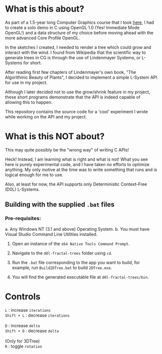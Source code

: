 # What is this about?
As part of a 1.5-year long Computer Graphics course that I took [here](https://astromedicomp.org/), I had to
create a solo demo in C using OpenGL 1.0 (Yes! Immediate Mode OpenGL!) and a data
structure of my choice before moving ahead with the more advanced Core Profile OpenGL.

In the sketches I created, I needed to render a tree which could grow and interact with
the wind. I found from Wikipedia that the scientific way to generate trees in CG is through
the use of Lindenmayer Systems, or L-Systems for short.

After reading first few chapters of Lindenmayer's own book, "The Algorithmic Beauty of Plants",
I decided to implement a simple L-System API for use in my project.

Although I later decided not to use the grow/shrink feature in my project, these short programs
demonstrate that the API is indeed capable of allowing this to happen.

This repository contains the source code for a 'cool' experiment I wrote while working on the API
and my project.

# What is this NOT about?
This may quite possibly be the "wrong way" of writing C APIs!

Heck! Instead, I am learning what is right and what is not! What you see here is purely
experimental code, and I have taken no efforts to optimize anything. My only motive at
the time was to write something that runs and is logical enough for me to use.

Also, at least for now, the API supports only Deterministic Context-Free (D0L) L-Systems.

## Building with the supplied `.bat` files
### Pre-requisites:
a. Any Windows NT (3.1 and above) Operating System.
b. You must have Visual Studio Command Line Utilities installed.

1. Open an instance of the `x64 Native Tools Command Prompt`.

2. Navigate to the `d0l-fractal-trees` folder using `cd`.

3. Run the `.bat` file corresponding to the app you want to build,
   for example, run `Build2DTree.bat` to build `2DTree.exe`.

4. You will find the generated executable file at `d0l-fractal-trees/bin`.

# Controls

`L` 		: increase `iterations` <br />
`Shift + L` : decrease `iterations` <br />
<br />
`D`		: increase `delta` <br />
`Shift + D`	: decrease `delta` <br />
<br />
(Only for 3DTree) <br />
`R` 		: toggle `rotation` <br />